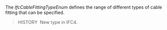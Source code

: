 The _IfcCableFittingTypeEnum_ defines the range of different types of cable fitting that can be specified.

> HISTORY&nbsp; New type in IFC4.
